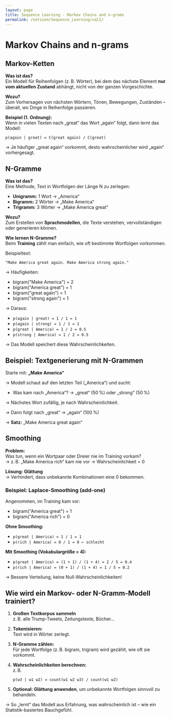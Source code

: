 ```yaml
---
layout: page
title: Sequence Learning - Markov Chains and n-grams
permalink: /notizen/Sequence_Learning/sql2/
---
```


# Markov Chains and n-grams

## Markov-Ketten

**Was ist das?**  
Ein Modell für Reihenfolgen (z. B. Wörter), bei dem das nächste Element **nur vom aktuellen Zustand** abhängt, nicht von der ganzen Vorgeschichte.

**Wozu?**  
Zum Vorhersagen von nächsten Wörtern, Tönen, Bewegungen, Zuständen – überall, wo Dinge in Reihenfolge passieren.

**Beispiel (1. Ordnung):**  
Wenn in vielen Texten nach „great“ das Wort „again“ folgt, dann lernt das Modell:
```
p(again | great) = C(great again) / C(great)
```
→ Je häufiger „great again“ vorkommt, desto wahrscheinlicher wird „again“ vorhergesagt.

## N-Gramme

**Was ist das?**  
Eine Methode, Text in Wortfolgen der Länge N zu zerlegen:
- **Unigramm:** 1 Wort → „America“
- **Bigramm:** 2 Wörter → „Make America“
- **Trigramm:** 3 Wörter → „Make America great“

**Wozu?**  
Zum Erstellen von **Sprachmodellen**, die Texte verstehen, vervollständigen oder generieren können.

**Wie lernen N-Gramme?**  
Beim **Training** zählt man einfach, wie oft bestimmte Wortfolgen vorkommen.

Beispieltext:
```
"Make America great again. Make America strong again."
```

→ Häufigkeiten:
- bigram("Make America") = 2  
- bigram("America great") = 1  
- bigram("great again") = 1  
- bigram("strong again") = 1  

→ Daraus:
- `p(again | great) = 1 / 1 = 1`
- `p(again | strong) = 1 / 1 = 1`
- `p(great | America) = 1 / 2 = 0.5`
- `p(strong | America) = 1 / 2 = 0.5`

→ Das Modell speichert diese Wahrscheinlichkeiten.

## Beispiel: Textgenerierung mit N-Grammen

Starte mit: **„Make America“**

→ Modell schaut auf den letzten Teil („America“) und sucht:
- Was kam nach „America“? → „great“ (50 %) oder „strong“ (50 %)

→ Nächstes Wort zufällig, je nach Wahrscheinlichkeit.

→ Dann folgt nach „great“ → „again“ (100 %)

→ **Satz:** „Make America great again“

## Smoothing

**Problem:**  
Was tun, wenn ein Wortpaar oder Dreier nie im Training vorkam?  
→ z. B. „Make America rich“ kam nie vor → Wahrscheinlichkeit = 0

**Lösung: Glättung**  
→ Verhindert, dass unbekannte Kombinationen eine 0 bekommen.

### Beispiel: Laplace-Smoothing (add-one)

Angenommen, im Training kam vor:
- bigram("America great") = 1  
- bigram("America rich") = 0  

**Ohne Smoothing:**
- `p(great | America) = 1 / 1 = 1`
- `p(rich | America) = 0 / 1 = 0 ← schlecht`

**Mit Smoothing (Vokabulargröße = 4):**
- `p(great | America) = (1 + 1) / (1 + 4) = 2 / 5 = 0.4`
- `p(rich | America) = (0 + 1) / (1 + 4) = 1 / 5 = 0.2`

→ Bessere Verteilung, keine Null-Wahrscheinlichkeiten!

## Wie wird ein Markov- oder N-Gramm-Modell trainiert?

1. **Großen Textkorpus sammeln**  
   z. B. alle Trump-Tweets, Zeitungstexte, Bücher…

2. **Tokenisieren:**  
   Text wird in Wörter zerlegt.

3. **N-Gramme zählen:**  
   Für jede Wortfolge (z. B. bigram, trigram) wird gezählt, wie oft sie vorkommt.

4. **Wahrscheinlichkeiten berechnen:**  
   z. B.  
   ```
   p(w3 | w1 w2) = count(w1 w2 w3) / count(w1 w2)
   ```

5. **Optional: Glättung anwenden**, um unbekannte Wortfolgen sinnvoll zu behandeln.

→ So „lernt“ das Modell aus Erfahrung, was wahrscheinlich ist – wie ein Statistik-basiertes Bauchgefühl.